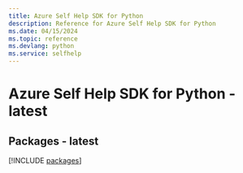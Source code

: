 ```yaml
---
title: Azure Self Help SDK for Python
description: Reference for Azure Self Help SDK for Python
ms.date: 04/15/2024
ms.topic: reference
ms.devlang: python
ms.service: selfhelp
---
```

# Azure Self Help SDK for Python - latest
## Packages - latest
[!INCLUDE [packages](self-help-index.md)]